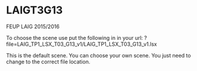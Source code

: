 # LAIGT3G13
FEUP LAIG 2015/2016

To choose the scene use put the following in in your url: ?file=LAIG_TP1_LSX_T03_G13_v1/LAIG_TP1_LSX_T03_G13_v1.lsx

This is the default scene. You can choose your own scene. You just need to change to the correct file location.